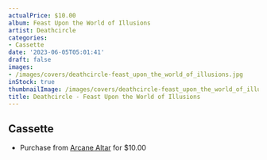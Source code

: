 ```yaml
---
actualPrice: $10.00
album: Feast Upon the World of Illusions
artist: Deathcircle
categories:
- Cassette
date: '2023-06-05T05:01:41'
draft: false
images:
- /images/covers/deathcircle-feast_upon_the_world_of_illusions.jpg
inStock: true
thumbnailImage: /images/covers/deathcircle-feast_upon_the_world_of_illusions-thumb.jpg
title: Deathcircle - Feast Upon the World of Illusions
---
```


## Cassette
* Purchase from [Arcane Altar](https://arcanealtar.bigcartel.com/product/deathcircle-feast-upon-the-world-of-illusions-tape) for $10.00
